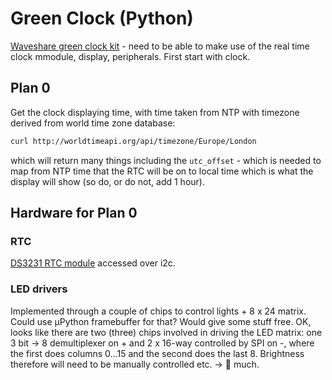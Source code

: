 # Green Clock (Python)

[Waveshare green clock kit](https://www.waveshare.com/pico-clock-green.htm) - need to be able to make use of the real time clock mmodule, display, peripherals. First start with clock.

## Plan 0

Get the clock displaying time, with time taken from NTP with timezone derived from world time zone database:

```bash
curl http://worldtimeapi.org/api/timezone/Europe/London
```

which will return many things including the `utc_offset` - which is needed to map from NTP time that the RTC will be on to local time which is what the display will show (so do, or do not, add 1 hour).

## Hardware for Plan 0

### RTC

[DS3231 RTC module](https://www.waveshare.com/w/upload/9/9b/DS3231.pdf) accessed over i2c.

### LED drivers

Implemented through a couple of chips to control lights + 8 x 24 matrix. Could use µPython framebuffer for that? Would give some stuff free. OK, looks like there are two (three) chips involved in driving the LED matrix: one 3 bit -> 8 demultiplexer on + and 2 x 16-way controlled by SPI on -, where the first does columns 0...15 and the second does the last 8. Brightness therefore will need to be manually controlled etc. -> 🤔 much.
